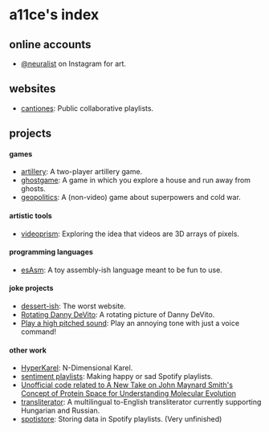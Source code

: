 # a11ce's index

## **online accounts**
- [\@neuralist](https://www.instagram.com/neuralist/) on Instagram for art.

## **websites**

- [cantiones](http://cantiones.herokuapp.com/): Public collaborative playlists.

## **projects**

#### games
- [artillery](https://github.com/a11ce/artillery): A two-player artillery game.
- [ghostgame](https://github.com/a11ce/ghostgame): A game in which you explore a house and run away from ghosts. 
- [geopolitics](https://github.com/a11ce/geopolitics): A (non-video) game about superpowers and cold war. 

#### artistic tools
- [videoprism](https://github.com/a11ce/videoprism): Exploring the idea that videos are 3D arrays of pixels.

#### programming languages
- [esAsm](https://github.com/a11ce/esAsm): A toy assembly-ish language meant to be fun to use.

#### joke projects
- [dessert-ish](https://github.com/a11ce/dessert-ish): The worst website.
- [Rotating Danny DeVito](https://github.com/a11ce/rotating-danny-devito): A rotating picture of Danny DeVito. 
- [Play a high pitched sound](https://github.com/a11ce/PlayAHighPitchedSound): Play an annoying tone with just a voice command! 

#### other work
- [HyperKarel](https://github.com/a11ce/HyperKarel): N-Dimensional Karel.
- [sentiment playlists](https://github.com/a11ce/sentimentplaylists): Making happy or sad Spotify playlists. 
- [Unofficial code related to A New Take on John Maynard Smith's Concept of Protein Space for Understanding Molecular Evolution](https://github.com/a11ce/new-take-on-jms-analogy)
- [transliterator](https://github.com/a11ce/transliterator): A multilingual to-English transliterator currently supporting Hungarian and Russian.
- [spotistore](https://github.com/a11ce/spotistore): Storing data in Spotify playlists. (Very unfinished)